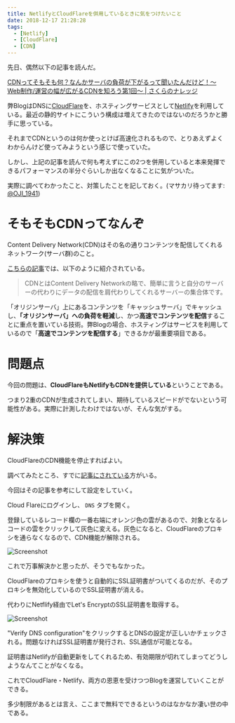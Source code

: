 ```yaml
---
title: NetlifyとCloudFlareを併用しているときに気をつけたいこと
date: 2018-12-17 21:28:28
tags:
  - [Netlify]
  - [CloudFlare]
  - [CDN]
---
```

先日、偶然以下の記事を読んだ。

[CDNってそもそも何？なんかサーバの負荷が下がるって聞いたんだけど！〜Web制作/運営の幅が広がるCDNを知ろう第1回〜 | さくらのナレッジ](https://knowledge.sakura.ad.jp/19191/)

弊BlogはDNSに[CloudFlare](https://www.cloudflare.com/)を、ホスティングサービスとして[Netlify](https://www.netlify.com/)を利用している。最近の静的サイトにこういう構成は増えてきたのではないのだろうかと勝手に思っている。

それまでCDNというのは何か使っとけば高速化されるもので、とりあえずよくわからんけど使ってみようという感じで使っていた。

しかし、上記の記事を読んで何も考えずにこの2つを併用していると本来発揮できるパフォーマンスの半分ぐらいしか出なくなることに気がついた。

実際に調べてわかったこと、対策したことを記しておく。(マサカリ待ってます: [@OJI_1941](https://twitter.com/OJI_1941))

# そもそもCDNってなんぞ
Content Delivery Network(CDN)はその名の通りコンテンツを配信してくれるネットワーク(サーバ群)のこと。

[こちらの記事](https://knowledge.sakura.ad.jp/7085/)では、以下のように紹介されている。

> CDNとはContent Delivery Networkの略で、簡単に言うと自分のサーバーの代わりにデータの配信を肩代わりしてくれるサーバーの集合体です。

「オリジンサーバ」上にあるコンテンツを「キャッシュサーバ」でキャッシュし、**「オリジンサーバ」への負荷を軽減**し、かつ**高速でコンテンツを配信**することに重点を置いている技術。弊Blogの場合、ホスティングはサービスを利用しているので「**高速でコンテンツを配信する**」できるかが最重要項目である。

# 問題点
今回の問題は、**CloudFlareもNetlifyもCDNを提供している**ということである。

つまり2重のCDNが生成されてしまい、期待しているスピードがでないという可能性がある。実際に計測したわけではないが、そんな気がする。

# 解決策
CloudFlareのCDN機能を停止すればよい。

調べてみたところ、すでに[記事にされている](https://jaketrent.com/post/cloudflare-dns-netlify-host/)方がいる。

今回はその記事を参考にして設定をしていく。

Cloud Flareにログインし、 `DNS` タブを開く。

登録しているレコード欄の一番右端にオレンジ色の雲があるので、対象となるレコードの雲をクリックして灰色に変える。灰色になると、CloudFlareのプロキシを通らなくなるので、CDN機能が解除される。

![Screenshot](https://res.cloudinary.com/simpleisbest/image/upload/v1545143962/Screenshot_from_2018-12-18_16-38-45.png)

これで万事解決かと思ったが、そうでもなかった。

CloudFlareのプロキシを使うと自動的にSSL証明書がついてくるのだが、そのプロキシを無効化しているのでSSL証明書が消える。

代わりにNetflify経由でLet's EncryptのSSL証明書を取得する。

![Screenshot](https://res.cloudinary.com/simpleisbest/image/upload/v1545144349/Screenshot_from_2018-12-18_16-45-24.png)

"Verify DNS configuration"をクリックするとDNSの設定が正しいかチェックされる。問題なければSSL証明書が発行され、SSL通信が可能となる。

証明書はNetlifyが自動更新をしてくれるため、有効期限が切れてしまってどうしようなんてことがなくなる。

これでCloudFlare・Netlify、両方の恩恵を受けつつBlogを運営していくことができる。

多少制限があるとは言え、ここまで無料でできるというのはなかなか凄い世の中である。